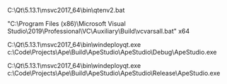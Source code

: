 C:\Qt\5.13.1\msvc2017_64\bin\qtenv2.bat

"C:\Program Files (x86)\Microsoft Visual Studio\2019\Professional\VC\Auxiliary\Build\vcvarsall.bat" x64

C:\Qt\5.13.1\msvc2017_64\bin\windeployqt.exe c:\Code\Projects\Ape\Build\ApeStudio\ApeStudio\Debug\ApeStudio.exe
 
C:\Qt\5.13.1\msvc2017_64\bin\windeployqt.exe c:\Code\Projects\Ape\Build\ApeStudio\ApeStudio\Release\ApeStudio.exe
